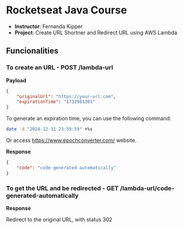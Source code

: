 # Rocketseat Java Course

- **Instructor**: Fernanda Kipper
- **Project**: Create URL Shortner and Redirect URL using AWS Lambda

## Funcionalities

### To create an URL - POST /lambda-url

**Payload**

```json
{
	"originalUrl": "https://your-url.com",
	"expirationTime": "1732981301"
}
```

To generate an expiration time, you can use the following command:

```bash
date -d "2024-12-31 23:59:59" +%s
```

Or access https://www.epochconverter.com/ website.

**Response**

```json
{
	"code": "code-generated-automatically"
}
```

 ### To get the URL and be redirected - GET /lambda-url/code-generated-automatically

**Response**

Redirect to the original URL, with status 302